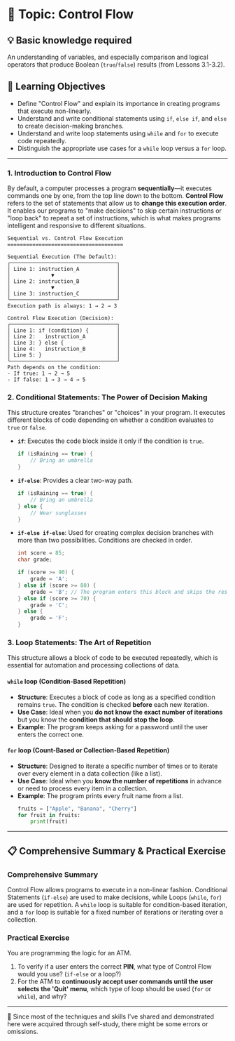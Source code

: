 # 📖 Topic: Control Flow

## 💡 Basic knowledge required

An understanding of variables, and especially comparison and logical operators that produce Boolean (`true`/`false`) results (from Lessons 3.1-3.2).

## 🎯 Learning Objectives

- Define "Control Flow" and explain its importance in creating programs that execute non-linearly.
- Understand and write conditional statements using `if`, `else if`, and `else` to create decision-making branches.
- Understand and write loop statements using `while` and `for` to execute code repeatedly.
- Distinguish the appropriate use cases for a `while` loop versus a `for` loop.

---

### 1. Introduction to Control Flow

By default, a computer processes a program **sequentially**—it executes commands one by one, from the top line down to the bottom. **Control Flow** refers to the set of statements that allow us to **change this execution order**. It enables our programs to "make decisions" to skip certain instructions or "loop back" to repeat a set of instructions, which is what makes programs intelligent and responsive to different situations.

```
Sequential vs. Control Flow Execution
=====================================

Sequential Execution (The Default):
┌──────────────────────────────────┐
│ Line 1: instruction_A            │
│             ▼                    │
│ Line 2: instruction_B            │
│             ▼                    │
│ Line 3: instruction_C            │
└──────────────────────────────────┘
Execution path is always: 1 → 2 → 3

Control Flow Execution (Decision):
┌──────────────────────────────────┐
│ Line 1: if (condition) {         │
│ Line 2:   instruction_A          │
│ Line 3: } else {                 │
│ Line 4:   instruction_B          │
│ Line 5: }                        │
└──────────────────────────────────┘
Path depends on the condition:
- If true: 1 → 2 → 5
- If false: 1 → 3 → 4 → 5
```

### 2. Conditional Statements: The Power of Decision Making

This structure creates "branches" or "choices" in your program. It executes different blocks of code depending on whether a condition evaluates to `true` or `false`.

- **`if`**: Executes the code block inside it only if the condition is `true`.
  ```java
  if (isRaining == true) {
      // Bring an umbrella
  }
  ```
- **`if-else`**: Provides a clear two-way path.
  ```java
  if (isRaining == true) {
      // Bring an umbrella
  } else {
      // Wear sunglasses
  }
  ```
- **`if-else if-else`**: Used for creating complex decision branches with more than two possibilities. Conditions are checked in order.
  ```java
  int score = 85;
  char grade;

  if (score >= 90) {
      grade = 'A';
  } else if (score >= 80) {
      grade = 'B'; // The program enters this block and skips the rest.
  } else if (score >= 70) {
      grade = 'C';
  } else {
      grade = 'F';
  }
  ```

### 3. Loop Statements: The Art of Repetition

This structure allows a block of code to be executed repeatedly, which is essential for automation and processing collections of data.

#### `while` loop (Condition-Based Repetition)
- **Structure**: Executes a block of code as long as a specified condition remains `true`. The condition is checked **before** each new iteration.
- **Use Case**: Ideal when you **do not know the exact number of iterations** but you know the **condition that should stop the loop**.
- **Example**: The program keeps asking for a password until the user enters the correct one.

#### `for` loop (Count-Based or Collection-Based Repetition)
- **Structure**: Designed to iterate a specific number of times or to iterate over every element in a data collection (like a list).
- **Use Case**: Ideal when you **know the number of repetitions** in advance or need to process every item in a collection.
- **Example**: The program prints every fruit name from a list.
  ```python
  fruits = ["Apple", "Banana", "Cherry"]
  for fruit in fruits:
      print(fruit)
  ```

---

## 📋 Comprehensive Summary & Practical Exercise

### Comprehensive Summary

Control Flow allows programs to execute in a non-linear fashion. Conditional Statements (`if-else`) are used to make decisions, while Loops (`while`, `for`) are used for repetition. A `while` loop is suitable for condition-based iteration, and a `for` loop is suitable for a fixed number of iterations or iterating over a collection.

### Practical Exercise

You are programming the logic for an ATM.

1.  To verify if a user enters the correct **PIN**, what type of Control Flow would you use? (`if-else` or a loop?)
2.  For the ATM to **continuously accept user commands until the user selects the 'Quit' menu**, which type of loop should be used (`for` or `while`), and why?

---

📍 Since most of the techniques and skills I've shared and demonstrated here were acquired through self-study, there might be some errors or omissions.
